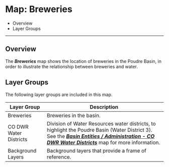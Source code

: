 # Map: Breweries

* Overview
* Layer Groups

-----------------

## Overview

The ***Breweries*** map shows the location of breweries in the Poudre Basin,
in order to illustrate the relationship between breweries and water.

## Layer Groups

The following layer groups are included in this map.

| **Layer Group** | **Description** |
| -- | -- |
| Breweries | Breweries in the basin. |
| CO DWR Water Districts | Division of Water Resources water districts, to highlight the Poudre Basin (Water District 3).  See the [***Basin Entities / Administration - CO DWR Water Districts***](#map/entities-codwr-waterdistricts) map for more information. |
| Background Layers | Background layers that provide a frame of reference. |
